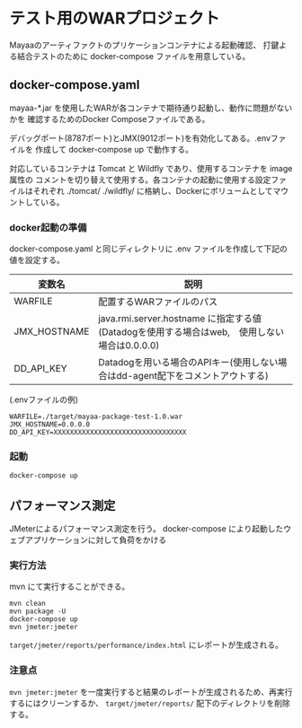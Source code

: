 # テスト用のWARプロジェクト

Mayaaのアーティファクトのプリケーションコンテナによる起動確認、
打鍵よる結合テストのために docker-compose ファイルを用意している。

## docker-compose.yaml

mayaa-*.jar を使用したWARが各コンテナで期待通り起動し、動作に問題がないかを
確認するためのDocker Composeファイルである。

デバッグポート(8787ポート)とJMX(9012ポート)を有効化してある。.envファイルを
作成して docker-compose up で動作する。

対応しているコンテナは Tomcat と Wildfly であり、使用するコンテナを image 属性の
コメントを切り替えて使用する。各コンテナの起動に使用する設定ファイルはそれぞれ
./tomcat/ ./wildfly/ に格納し、Dockerにボリュームとしてマウントしている。

### docker起動の準備
docker-compose.yaml と同じディレクトリに .env ファイルを作成して下記の値を設定する。

  変数名        | 説明
 --------------|----------------------------
  WARFILE      | 配置するWARファイルのパス
  JMX_HOSTNAME | java.rmi.server.hostname に指定する値(Datadogを使用する場合はweb,　使用しない場合は0.0.0.0)
  DD_API_KEY   | Datadogを用いる場合のAPIキー(使用しない場合はdd-agent配下をコメントアウトする)

(.envファイルの例)
```
WARFILE=./target/mayaa-package-test-1.0.war
JMX_HOSTNAME=0.0.0.0
DD_API_KEY=XXXXXXXXXXXXXXXXXXXXXXXXXXXXXXXXX
```

### 起動
```
docker-compose up
```

## パフォーマンス測定
JMeterによるパフォーマンス測定を行う。
docker-compose により起動したウェブアプリケーションに対して負荷をかける

### 実行方法
mvn にて実行することができる。
```
mvn clean
mvn package -U
docker-compose up
mvn jmeter:jmeter
```

`target/jmeter/reports/performance/index.html` にレポートが生成される。

### 注意点
`mvn jmeter:jmeter` を一度実行すると結果のレポートが生成されるため、再実行するにはクリーンするか、
`target/jmeter/reports/` 配下のディレクトリを削除する。


